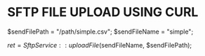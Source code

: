 # SFTP FILE UPLOAD USING CURL

$sendFilePath = "/path/simple.csv";
$sendFileName = "simple";

$ret = SftpService::uploadFile($sendFileName, $sendFilePath);
